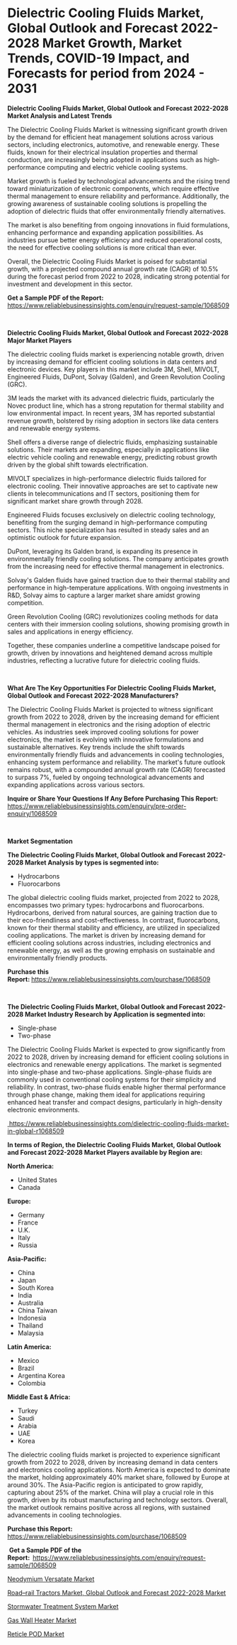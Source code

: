 <p><h1>Dielectric Cooling Fluids Market, Global Outlook and Forecast 2022-2028 Market Growth, Market Trends, COVID-19 Impact, and Forecasts for period from 2024 - 2031</h1></p><p><strong>Dielectric Cooling Fluids Market, Global Outlook and Forecast 2022-2028 Market Analysis and Latest Trends</strong></p>
<p><p>The Dielectric Cooling Fluids Market is witnessing significant growth driven by the demand for efficient heat management solutions across various sectors, including electronics, automotive, and renewable energy. These fluids, known for their electrical insulation properties and thermal conduction, are increasingly being adopted in applications such as high-performance computing and electric vehicle cooling systems.</p><p>Market growth is fueled by technological advancements and the rising trend toward miniaturization of electronic components, which require effective thermal management to ensure reliability and performance. Additionally, the growing awareness of sustainable cooling solutions is propelling the adoption of dielectric fluids that offer environmentally friendly alternatives.</p><p>The market is also benefiting from ongoing innovations in fluid formulations, enhancing performance and expanding application possibilities. As industries pursue better energy efficiency and reduced operational costs, the need for effective cooling solutions is more critical than ever. </p><p>Overall, the Dielectric Cooling Fluids Market is poised for substantial growth, with a projected compound annual growth rate (CAGR) of 10.5% during the forecast period from 2022 to 2028, indicating strong potential for investment and development in this sector.</p></p>
<p><strong>Get a Sample PDF of the Report:&nbsp;</strong> <a href="https://www.reliablebusinessinsights.com/enquiry/request-sample/1068509">https://www.reliablebusinessinsights.com/enquiry/request-sample/1068509</a></p>
<p>&nbsp;</p>
<p><strong>Dielectric Cooling Fluids Market, Global Outlook and Forecast 2022-2028 Major Market Players</strong></p>
<p><p>The dielectric cooling fluids market is experiencing notable growth, driven by increasing demand for efficient cooling solutions in data centers and electronic devices. Key players in this market include 3M, Shell, MIVOLT, Engineered Fluids, DuPont, Solvay (Galden), and Green Revolution Cooling (GRC).</p><p>3M leads the market with its advanced dielectric fluids, particularly the Novec product line, which has a strong reputation for thermal stability and low environmental impact. In recent years, 3M has reported substantial revenue growth, bolstered by rising adoption in sectors like data centers and renewable energy systems.</p><p>Shell offers a diverse range of dielectric fluids, emphasizing sustainable solutions. Their markets are expanding, especially in applications like electric vehicle cooling and renewable energy, predicting robust growth driven by the global shift towards electrification.</p><p>MIVOLT specializes in high-performance dielectric fluids tailored for electronic cooling. Their innovative approaches are set to captivate new clients in telecommunications and IT sectors, positioning them for significant market share growth through 2028.</p><p>Engineered Fluids focuses exclusively on dielectric cooling technology, benefiting from the surging demand in high-performance computing sectors. This niche specialization has resulted in steady sales and an optimistic outlook for future expansion.</p><p>DuPont, leveraging its Galden brand, is expanding its presence in environmentally friendly cooling solutions. The company anticipates growth from the increasing need for effective thermal management in electronics.</p><p>Solvay's Galden fluids have gained traction due to their thermal stability and performance in high-temperature applications. With ongoing investments in R&D, Solvay aims to capture a larger market share amidst growing competition.</p><p>Green Revolution Cooling (GRC) revolutionizes cooling methods for data centers with their immersion cooling solutions, showing promising growth in sales and applications in energy efficiency.</p><p>Together, these companies underline a competitive landscape poised for growth, driven by innovations and heightened demand across multiple industries, reflecting a lucrative future for dielectric cooling fluids.</p></p>
<p>&nbsp;</p>
<p><strong>What Are The Key Opportunities For Dielectric Cooling Fluids Market, Global Outlook and Forecast 2022-2028 Manufacturers?</strong></p>
<p><p>The Dielectric Cooling Fluids Market is projected to witness significant growth from 2022 to 2028, driven by the increasing demand for efficient thermal management in electronics and the rising adoption of electric vehicles. As industries seek improved cooling solutions for power electronics, the market is evolving with innovative formulations and sustainable alternatives. Key trends include the shift towards environmentally friendly fluids and advancements in cooling technologies, enhancing system performance and reliability. The market's future outlook remains robust, with a compounded annual growth rate (CAGR) forecasted to surpass 7%, fueled by ongoing technological advancements and expanding applications across various sectors.</p></p>
<p><strong>Inquire or Share Your Questions If Any Before Purchasing This Report:</strong> <a href="https://www.reliablebusinessinsights.com/enquiry/pre-order-enquiry/1068509">https://www.reliablebusinessinsights.com/enquiry/pre-order-enquiry/1068509</a></p>
<p>&nbsp;</p>
<p><strong>Market Segmentation</strong></p>
<p><strong>The Dielectric Cooling Fluids Market, Global Outlook and Forecast 2022-2028 Market Analysis by types is segmented into:</strong></p>
<p><ul><li>Hydrocarbons</li><li>Fluorocarbons</li></ul></p>
<p><p>The global dielectric cooling fluids market, projected from 2022 to 2028, encompasses two primary types: hydrocarbons and fluorocarbons. Hydrocarbons, derived from natural sources, are gaining traction due to their eco-friendliness and cost-effectiveness. In contrast, fluorocarbons, known for their thermal stability and efficiency, are utilized in specialized cooling applications. The market is driven by increasing demand for efficient cooling solutions across industries, including electronics and renewable energy, as well as the growing emphasis on sustainable and environmentally friendly products.</p></p>
<p><strong>Purchase this Report:&nbsp;</strong><a href="https://www.reliablebusinessinsights.com/purchase/1068509">https://www.reliablebusinessinsights.com/purchase/1068509</a></p>
<p>&nbsp;</p>
<p><strong>The Dielectric Cooling Fluids Market, Global Outlook and Forecast 2022-2028 Market Industry Research by Application is segmented into:</strong></p>
<p><ul><li>Single-phase</li><li>Two-phase</li></ul></p>
<p><p>The Dielectric Cooling Fluids Market is expected to grow significantly from 2022 to 2028, driven by increasing demand for efficient cooling solutions in electronics and renewable energy applications. The market is segmented into single-phase and two-phase applications. Single-phase fluids are commonly used in conventional cooling systems for their simplicity and reliability. In contrast, two-phase fluids enable higher thermal performance through phase change, making them ideal for applications requiring enhanced heat transfer and compact designs, particularly in high-density electronic environments.</p></p>
<p><a href="https://www.reliablebusinessinsights.com/dielectric-cooling-fluids-market-in-global-r1068509">&nbsp;https://www.reliablebusinessinsights.com/dielectric-cooling-fluids-market-in-global-r1068509</a></p>
<p><strong>In terms of Region, the Dielectric Cooling Fluids Market, Global Outlook and Forecast 2022-2028 Market Players available by Region are:</strong></p>
<p>
    <p> <strong> North America: </strong>
        <ul>
            <li>United States</li>
            <li>Canada</li>
        </ul>
        </p> 
    <p> <strong> Europe: </strong>
        <ul>
            <li>Germany</li>
            <li>France</li>
            <li>U.K.</li>
            <li>Italy</li>
            <li>Russia</li>
        </ul>
        </p> 
    <p> <strong> Asia-Pacific: </strong>
        <ul>
            <li>China</li>
            <li>Japan</li>
            <li>South Korea</li>
            <li>India</li>
            <li>Australia</li>
            <li>China Taiwan</li>
            <li>Indonesia</li>
            <li>Thailand</li>
            <li>Malaysia</li>
        </ul>
        </p> 
    <p> <strong> Latin America: </strong>
        <ul>
            <li>Mexico</li>
            <li>Brazil</li>
            <li>Argentina Korea</li>
            <li>Colombia</li>
        </ul>
        </p> 
    <p> <strong> Middle East & Africa: </strong>
        <ul>
            <li>Turkey</li>
            <li>Saudi</li>
            <li>Arabia</li>
            <li>UAE</li>
            <li>Korea</li>
        </ul>
    </p>
    </p>
<p><p>The dielectric cooling fluids market is projected to experience significant growth from 2022 to 2028, driven by increasing demand in data centers and electronics cooling applications. North America is expected to dominate the market, holding approximately 40% market share, followed by Europe at around 30%. The Asia-Pacific region is anticipated to grow rapidly, capturing about 25% of the market. China will play a crucial role in this growth, driven by its robust manufacturing and technology sectors. Overall, the market outlook remains positive across all regions, with sustained advancements in cooling technologies.</p></p>
<p><strong>Purchase this Report: </strong><a href="https://www.reliablebusinessinsights.com/purchase/1068509">https://www.reliablebusinessinsights.com/purchase/1068509</a></p>
<p>&nbsp;<strong>Get a Sample PDF of the Report:&nbsp;&nbsp;</strong><a href="https://www.reliablebusinessinsights.com/enquiry/request-sample/1068509">https://www.reliablebusinessinsights.com/enquiry/request-sample/1068509</a></p>
<p><strong></strong></p>
<p><p><a href="https://issuu.com/reportprime-2/docs/neodymium-versatate-market-size-203_48b10a214dc828">Neodymium Versatate Market</a></p><p><a href="https://github.com/sumonsky0m/Market-Research-Report-List-1/blob/main/roadrail-tractors-market-global-outlook-and-forecast-2022-2028-market.md">Road–rail Tractors Market, Global Outlook and Forecast 2022-2028 Market</a></p><p><a href="https://medium.com/@brendamoreno1988/this-report-aims-to-provide-a-comprehensive-presentation-of-the-global-market-for-stormwater-b8a18a125c23">Stormwater Treatment System Market</a></p><p><a href="https://www.linkedin.com/pulse/future-ready-strategic-insights-global-gas-wall-heater-market-wuvef?trackingId=pBgIdEUrQoSvpmJecE0Ttg%3D%3D">Gas Wall Heater Market</a></p><p><a href="https://medium.com/@julia.vaughan5768/this-report-aims-to-provide-a-comprehensive-presentation-of-the-global-market-for-reticle-pod-with-ef730d241af9">Reticle POD Market</a></p></p>